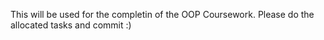 This will be used for the completin of the OOP Coursework. Please do the allocated tasks and commit :)